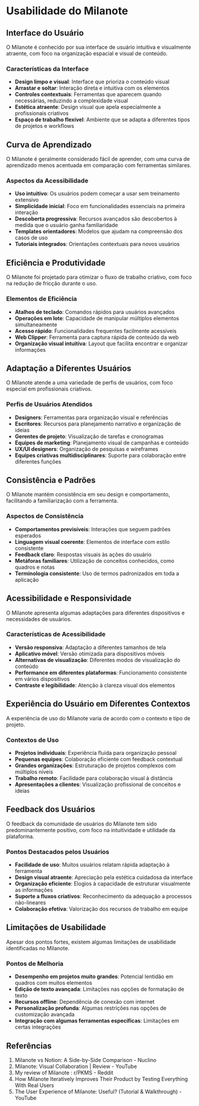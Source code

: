 # Usabilidade do Milanote

## Interface do Usuário

O Milanote é conhecido por sua interface de usuário intuitiva e visualmente atraente, com foco na organização espacial e visual de conteúdo.

### Características da Interface

- **Design limpo e visual**: Interface que prioriza o conteúdo visual
- **Arrastar e soltar**: Interação direta e intuitiva com os elementos
- **Controles contextuais**: Ferramentas que aparecem quando necessárias, reduzindo a complexidade visual
- **Estética atraente**: Design visual que apela especialmente a profissionais criativos
- **Espaço de trabalho flexível**: Ambiente que se adapta a diferentes tipos de projetos e workflows

## Curva de Aprendizado

O Milanote é geralmente considerado fácil de aprender, com uma curva de aprendizado menos acentuada em comparação com ferramentas similares.

### Aspectos da Acessibilidade

- **Uso intuitivo**: Os usuários podem começar a usar sem treinamento extensivo
- **Simplicidade inicial**: Foco em funcionalidades essenciais na primeira interação
- **Descoberta progressiva**: Recursos avançados são descobertos à medida que o usuário ganha familiaridade
- **Templates orientadores**: Modelos que ajudam na compreensão dos casos de uso
- **Tutoriais integrados**: Orientações contextuais para novos usuários

## Eficiência e Produtividade

O Milanote foi projetado para otimizar o fluxo de trabalho criativo, com foco na redução de fricção durante o uso.

### Elementos de Eficiência

- **Atalhos de teclado**: Comandos rápidos para usuários avançados
- **Operações em lote**: Capacidade de manipular múltiplos elementos simultaneamente
- **Acesso rápido**: Funcionalidades frequentes facilmente acessíveis
- **Web Clipper**: Ferramenta para captura rápida de conteúdo da web
- **Organização visual intuitiva**: Layout que facilita encontrar e organizar informações

## Adaptação a Diferentes Usuários

O Milanote atende a uma variedade de perfis de usuários, com foco especial em profissionais criativos.

### Perfis de Usuários Atendidos

- **Designers**: Ferramentas para organização visual e referências
- **Escritores**: Recursos para planejamento narrativo e organização de ideias
- **Gerentes de projeto**: Visualização de tarefas e cronogramas
- **Equipes de marketing**: Planejamento visual de campanhas e conteúdo
- **UX/UI designers**: Organização de pesquisas e wireframes
- **Equipes criativas multidisciplinares**: Suporte para colaboração entre diferentes funções

## Consistência e Padrões

O Milanote mantém consistência em seu design e comportamento, facilitando a familiarização com a ferramenta.

### Aspectos de Consistência

- **Comportamentos previsíveis**: Interações que seguem padrões esperados
- **Linguagem visual coerente**: Elementos de interface com estilo consistente
- **Feedback claro**: Respostas visuais às ações do usuário
- **Metáforas familiares**: Utilização de conceitos conhecidos, como quadros e notas
- **Terminologia consistente**: Uso de termos padronizados em toda a aplicação

## Acessibilidade e Responsividade

O Milanote apresenta algumas adaptações para diferentes dispositivos e necessidades de usuários.

### Características de Acessibilidade

- **Versão responsiva**: Adaptação a diferentes tamanhos de tela
- **Aplicativo móvel**: Versão otimizada para dispositivos móveis
- **Alternativas de visualização**: Diferentes modos de visualização do conteúdo
- **Performance em diferentes plataformas**: Funcionamento consistente em vários dispositivos
- **Contraste e legibilidade**: Atenção à clareza visual dos elementos

## Experiência do Usuário em Diferentes Contextos

A experiência de uso do Milanote varia de acordo com o contexto e tipo de projeto.

### Contextos de Uso

- **Projetos individuais**: Experiência fluida para organização pessoal
- **Pequenas equipes**: Colaboração eficiente com feedback contextual
- **Grandes organizações**: Estruturação de projetos complexos com múltiplos níveis
- **Trabalho remoto**: Facilidade para colaboração visual à distância
- **Apresentações a clientes**: Visualização profissional de conceitos e ideias

## Feedback dos Usuários

O feedback da comunidade de usuários do Milanote tem sido predominantemente positivo, com foco na intuitividade e utilidade da plataforma.

### Pontos Destacados pelos Usuários

- **Facilidade de uso**: Muitos usuários relatam rápida adaptação à ferramenta
- **Design visual atraente**: Apreciação pela estética cuidadosa da interface
- **Organização eficiente**: Elogios à capacidade de estruturar visualmente as informações
- **Suporte a fluxos criativos**: Reconhecimento da adequação a processos não-lineares
- **Colaboração efetiva**: Valorização dos recursos de trabalho em equipe

## Limitações de Usabilidade

Apesar dos pontos fortes, existem algumas limitações de usabilidade identificadas no Milanote.

### Pontos de Melhoria

- **Desempenho em projetos muito grandes**: Potencial lentidão em quadros com muitos elementos
- **Edição de texto avançada**: Limitações nas opções de formatação de texto
- **Recursos offline**: Dependência de conexão com internet
- **Personalização profunda**: Algumas restrições nas opções de customização avançada
- **Integração com algumas ferramentas específicas**: Limitações em certas integrações

## Referências

1. Milanote vs Notion: A Side-by-Side Comparison - Nuclino
2. Milanote: Visual Collaboration | Review - YouTube
3. My review of Milanote : r/PKMS - Reddit
4. How Milanote Iteratively Improves Their Product by Testing Everything With Real Users
5. The User Experience of Milanote: Useful? (Tutorial & Walkthrough) - YouTube
